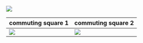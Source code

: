 ![]({{site.baseurl}}/assets/img/h.jpeg)

commuting square 1 | commuting square 2
---                | ---
![]({{site.baseurl}}/assets/img/h0.jpeg)     | ![]({{site.baseurl}}/assets/img/h1.jpeg) 